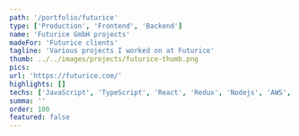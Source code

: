```yaml
---
path: '/portfolio/futurice'
type: ['Production', 'Frontend', 'Backend']
name: 'Futurice GmbH projects'
madeFor: 'Futurice clients'
tagline: 'Various projects I worked on at Futurice'
thumb: ../../images/projects/futurice-thumb.png
pics:
url: 'https://futurice.com/'
highlights: []
techs: ['JavaScript', 'TypeScript', 'React', 'Redux', 'Nodejs', 'AWS', 'Docker']
summa: ''
order: 100
featured: false
---
```

